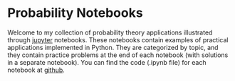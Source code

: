# Probability Notebooks

Welcome to my collection of probability theory applications illustrated through [jupyter](https://jupyter.org/) notebooks. 
These notebooks contain examples of practical applications implemented in Python. They are categorized by topic, and they contain practice problems at the end of each notebook (with solutions in a separate notebook).
You can find the code (.ipynb file) for each notebook at [github](https://github.com/damouras/probability_notebooks).


```{tableofcontents}
```
